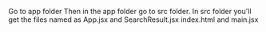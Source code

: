 Go to app folder 
Then in the app folder go to src folder.
In src folder you'll get the files named as App.jsx and SearchResult.jsx
index.html and main.jsx 
